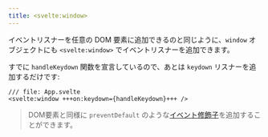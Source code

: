 ```yaml
---
title: <svelte:window>
---
```


イベントリスナーを任意の DOM 要素に追加できるのと同じように、`window` オブジェクトにも `<svelte:window>` でイベントリスナーを追加できます。

すでに `handleKeydown` 関数を宣言しているので、あとは `keydown` リスナーを追加するだけです:

```svelte
/// file: App.svelte
<svelte:window +++on:keydown={handleKeydown}+++ />
```

> DOM要素と同様に `preventDefault` のような[イベント修飾子](/tutorial/event-modifiers)を追加することができます。
